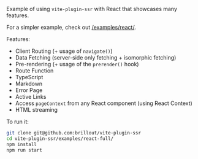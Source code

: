 Example of using `vite-plugin-ssr` with React that showcases many features.

For a simpler example, check out [/examples/react/](/examples/react/).

Features:
 - Client Routing (+ usage of `navigate()`)
 - Data Fetching (server-side only fetching + isomorphic fetching)
 - Pre-rendering (+ usage of the `prerender()` hook)
 - Route Function
 - TypeScript
 - Markdown
 - Error Page
 - Active Links
 - Access `pageContext` from any React component (using React Context)
 - HTML streaming

To run it:

```bash
git clone git@github.com:brillout/vite-plugin-ssr
cd vite-plugin-ssr/examples/react-full/
npm install
npm run start
```
